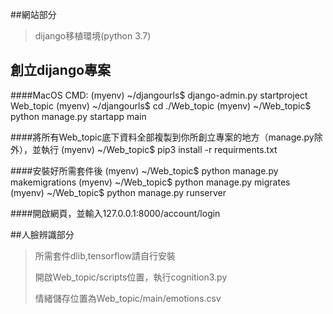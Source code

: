 ##網站部分

>dijango移植環境(python 3.7)
>
創立dijango專案
----------------------
####MacOS CMD:
    (myenv) ~/djangourls$ django-admin.py startproject Web_topic
    (myenv) ~/djangourls$ cd ./Web_topic
    (myenv) ~/Web_topic$ python manage.py startapp main
    
####將所有Web_topic底下資料全部複製到你所創立專案的地方（manage.py除外），並執行
    (myenv) ~/Web_topic$ pip3 install -r requirments.txt
    
    
####安裝好所需套件後
    (myenv) ~/Web_topic$ python manage.py makemigrations
    (myenv) ~/Web_topic$ python manage.py migrates
    (myenv) ~/Web_topic$ python manage.py runserver
    
####開啟網頁，並輸入127.0.0.1:8000/account/login
   
   

##人臉辨識部分
>所需套件dlib,tensorflow請自行安裝
>
>開啟Web_topic/scripts位置，執行cognition3.py
>
>情緒儲存位置為Web_topic/main/emotions.csv
    

